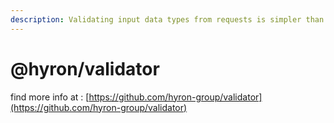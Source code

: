 ```yaml
---
description: Validating input data types from requests is simpler than ever
---
```


# @hyron/validator

find more info at : [https://github.com/hyron-group/validator](https://github.com/hyron-group/validator)

